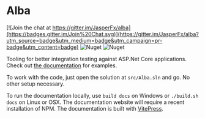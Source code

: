 # Alba

[![Join the chat at https://gitter.im/JasperFx/alba](https://badges.gitter.im/Join%20Chat.svg)](https://gitter.im/JasperFx/alba?utm_source=badge&utm_medium=badge&utm_campaign=pr-badge&utm_content=badge)
![Nuget](https://img.shields.io/nuget/v/alba)
![Nuget](https://img.shields.io/nuget/dt/alba)

Tooling for better integration testing against ASP.Net Core applications. Check out [the documentation](http://jasperfx.github.io/alba) for examples.

To work with the code, just open the solution at `src/Alba.sln` and go. No other setup necessary.

To run the documentation locally, use `build docs` on Windows or `./build.sh docs` on Linux or OSX. The documentation website will require
a recent installation of NPM. The documentation is built with [VitePress](https://vitepress.vuejs.org/).




